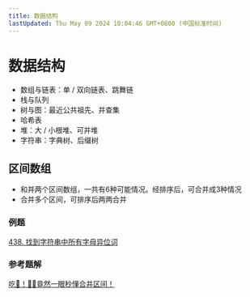 ```yaml
---
title: 数据结构
lastUpdated: Thu May 09 2024 10:04:46 GMT+0800 (中国标准时间)
---
```


# 数据结构

- 数组与链表：单 / 双向链表、跳舞链
- 栈与队列
- 树与图：最近公共祖先、并查集
- 哈希表
- 堆：大 / 小根堆、可并堆
- 字符串：字典树、后缀树

## 区间数组

- 和并两个区间数组，一共有6种可能情况。经排序后，可合并成3种情况
- 合并多个区间，可排序后两两合并

### 例题

[438. 找到字符串中所有字母异位词](https://leetcode.cn/problems/merge-intervals/description/)

### 参考题解
[吃🐳！🤷‍♀️竟然一眼秒懂合并区间！](https://leetcode.cn/problems/merge-intervals/solutions/204805/chi-jing-ran-yi-yan-miao-dong-by-sweetiee/?envType=study-plan-v2&envId=top-100-liked)
